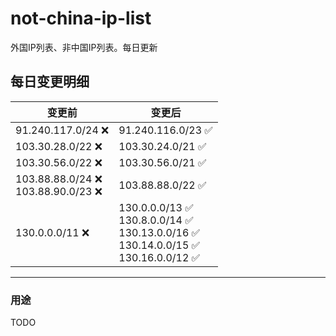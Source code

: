 # not-china-ip-list
外国IP列表、非中国IP列表。每日更新

每日变更明细
--------------------
|  变更前   | 变更后 |
|  ----  | ----  |
|  91.240.117.0/24 :x:  | 91.240.116.0/23 :white_check_mark: | 
|  103.30.28.0/22 :x:  | 103.30.24.0/21 :white_check_mark: | 
|  103.30.56.0/22 :x:  | 103.30.56.0/21 :white_check_mark: | 
|  103.88.88.0/24 :x: <br> 103.88.90.0/23 :x: <br> | 103.88.88.0/22 :white_check_mark: | 
|  130.0.0.0/11 :x:  | 130.0.0.0/13 :white_check_mark: <br> 130.8.0.0/14 :white_check_mark: <br> 130.13.0.0/16 :white_check_mark: <br> 130.14.0.0/15 :white_check_mark: <br> 130.16.0.0/12 :white_check_mark: <br>  | 

--------------------
### 用途
TODO

